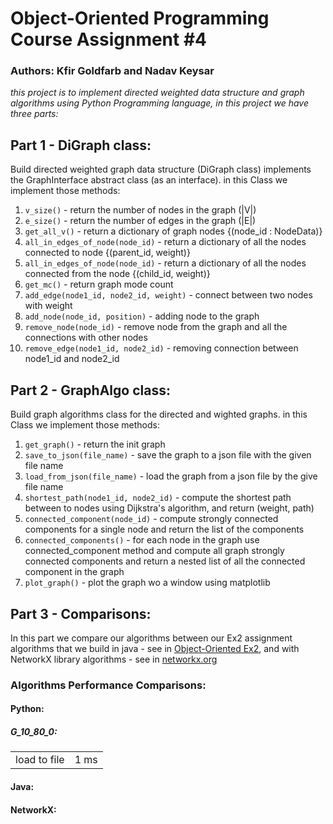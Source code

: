 # Object-Oriented Programming Course Assignment #4
### Authors: Kfir Goldfarb and Nadav Keysar
<i>
this project is to implement directed weighted data structure and graph algorithms using Python Programming language, in this project we have three parts:
</i>

## Part 1 - DiGraph class:
Build directed weighted graph data structure (DiGraph class) implements the GraphInterface abstract class (as an interface).
in this Class we implement those methods:

1. ``v_size()`` - return the number of nodes in the graph (|V|)
2. ``e_size()`` - return the number of edges in the graph (|E|)
3. ``get_all_v()`` - return a dictionary of graph nodes {(node_id : NodeData)}
4. ``all_in_edges_of_node(node_id)`` - return a dictionary of all the nodes connected to node {(parent_id, weight)}
5. ``all_in_edges_of_node(node_id)`` - return a dictionary of all the nodes connected from the node {(child_id, weight)}
6. ``get_mc()`` - return graph mode count
7. ``add_edge(node1_id, node2_id, weight)`` - connect between two nodes with weight
8. ``add_node(node_id, position)`` - adding node to the graph
9. ``remove_node(node_id)`` - remove node from the graph and all the connections with other nodes
10. ``remove_edge(node1_id, node2_id)`` - removing connection between node1_id and node2_id

## Part 2 - GraphAlgo class:
Build graph algorithms class for the directed and wighted graphs.
in this Class we implement those methods:

1. ``get_graph()`` - return the init graph
2. ``save_to_json(file_name)`` - save the graph to a json file with the given file name
3. ``load_from_json(file_name)`` - load the graph from a json file by the give file name
4. ``shortest_path(node1_id, node2_id)`` - compute the shortest path between to nodes using Dijkstra's algorithm, and return (weight, path)
5. ``connected_component(node_id)`` - compute strongly connected components for a single node and return the list of the components
6. ``connected_components()`` - for each node in the graph use connected_component method and compute all graph strongly connected components and return a nested list of all the connected component in the graph 
7. ``plot_graph()`` - plot the graph wo a window using matplotlib

## Part 3 - Comparisons:
In this part we compare our algorithms between our Ex2 assignment algorithms that we build in java - see in <a href="https://github.com/kggold4/ObjectOriented_S2020_Ex2.git">Object-Oriented Ex2</a>,
and with NetworkX library algorithms - see in <a href="https://networkx.org/">networkx.org</a>

### Algorithms Performance Comparisons:

#### Python:

##### G_10_80_0:

<table>
    <tr>
        <td>
            load to file
        </td>
        <td>
            1 ms
        </td>
    </tr>
</table>

#### Java:

#### NetworkX: